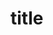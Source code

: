 title
===
<!--START_SECTION:badge-->
<!--END_SECTION:badge-->
<!--info
top: false
hidden: true
-->

<!-- TOC -->
<!-- TOC -->

<!-- 快速编辑

> algorithms/[xxx](../../../../algorithms/README.md#xxx)

<div align="center"><img src="../../../_assets/xxx.png" height="300" /></div>

<table>
<tr valign="top">
<th> ... </td>
<th> ... </td>
</tr>
<tr>
<td> ... </td>
<td> ... </td>
</tr>
</table>
-->